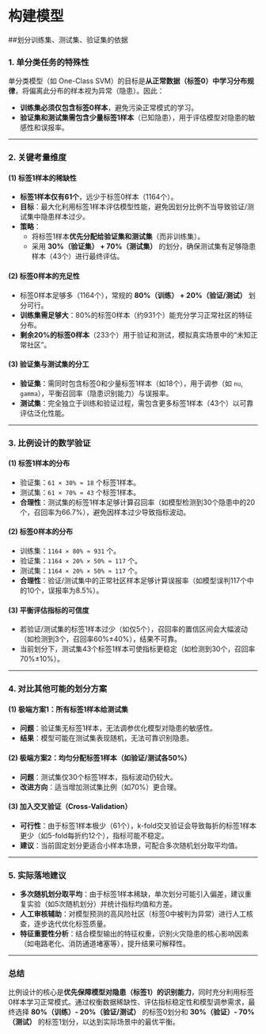# 构建模型

##划分训练集、测试集、验证集的依据

### **1. 单分类任务的特殊性**
单分类模型（如 One-Class SVM）的目标是**从正常数据（标签0）中学习分布规律**，将偏离此分布的样本视为异常（隐患）。因此：
- **训练集必须仅包含标签0样本**，避免污染正常模式的学习。
- **验证集和测试集需包含少量标签1样本**（已知隐患），用于评估模型对隐患的敏感性和误报率。

---

### **2. 关键考量维度**
#### **(1) 标签1样本的稀缺性**
- **标签1样本仅有61个**，远少于标签0样本（1164个）。
- **目标**：最大化利用标签1样本评估模型性能，避免因划分比例不当导致验证/测试集中隐患样本过少。
- **策略**：
  - 将标签1样本**优先分配给验证集和测试集**（而非训练集）。
  - 采用 **30%（验证集） + 70%（测试集）** 的划分，确保测试集有足够隐患样本（43个）进行最终评估。

#### **(2) 标签0样本的充足性**
- 标签0样本足够多（1164个），常规的 **80%（训练） + 20%（验证/测试）** 划分可行。
- **训练集需足够大**：80%的标签0样本（约931个）能充分学习正常社区的特征分布。
- **剩余20%的标签0样本**（233个）用于验证和测试，模拟真实场景中的“未知正常社区”。

#### **(3) 验证集与测试集的分工**
- **验证集**：需同时包含标签0和少量标签1样本（如18个），用于调参（如 `nu`, `gamma`），平衡召回率（隐患识别能力）与误报率。
- **测试集**：完全独立于训练和验证过程，需包含更多标签1样本（43个）以可靠评估泛化性能。

---

### **3. 比例设计的数学验证**
#### **(1) 标签1样本的分布**
- 验证集：`61 × 30% ≈ 18` 个标签1样本。
- 测试集：`61 × 70% ≈ 43` 个标签1样本。
- **合理性**：测试集的标签1样本足够计算召回率（如模型检测到30个隐患中的20个，召回率为66.7%），避免因样本过少导致指标波动。

#### **(2) 标签0样本的分布**
- 训练集：`1164 × 80% ≈ 931` 个。
- 验证集：`1164 × 20% × 50% ≈ 117` 个。
- 测试集：`1164 × 20% × 50% ≈ 117` 个。
- **合理性**：验证/测试集中的正常社区样本足够计算误报率（如模型误判117个中的10个，误报率为8.5%）。

#### **(3) 平衡评估指标的可信度**
- 若验证/测试集的标签1样本过少（如仅5个），召回率的置信区间会大幅波动（如检测到3个，召回率60%±40%），结果不可靠。
- 当前划分下，测试集43个标签1样本可使指标更稳定（如检测到30个，召回率70%±10%）。

---

### **4. 对比其他可能的划分方案**
#### **(1) 极端方案1：所有标签1样本给测试集**
- **问题**：验证集无标签1样本，无法调参优化模型对隐患的敏感性。
- **结果**：模型可能在测试集表现随机，无法可靠识别隐患。

#### **(2) 极端方案2：均匀分配标签1样本（如验证/测试各50%）**
- **问题**：测试集仅30个标签1样本，指标波动仍较大。
- **改进方向**：适当增加测试集比例（如70%）更合理。

#### **(3) 加入交叉验证（Cross-Validation）**
- **可行性**：由于标签1样本极少（61个），k-fold交叉验证会导致每折的标签1样本更少（如5-fold每折约12个），指标可能不稳定。
- **建议**：当前固定划分更适合小样本场景，可配合多次随机划分取平均值。

---

### **5. 实际落地建议**
- **多次随机划分取平均**：由于标签1样本稀缺，单次划分可能引入偏差，建议重复实验（如5次随机划分）并统计指标均值和方差。
- **人工审核辅助**：对模型预测的高风险社区（标签0中被判为异常）进行人工核查，逐步迭代优化标签质量。
- **特征重要性分析**：结合模型输出的特征权重，识别火灾隐患的核心影响因素（如电路老化、消防通道堵塞等），提升结果可解释性。

---

### **总结**
比例设计的核心是**优先保障模型对隐患（标签1）的识别能力**，同时充分利用标签0样本学习正常模式。通过权衡数据稀缺性、评估指标稳定性和模型调参需求，最终选择 **80%（训练）- 20%（验证/测试）** 的标签0划分和 **30%（验证）- 70%（测试）** 的标签1划分，以达到实际场景中的最优平衡。
